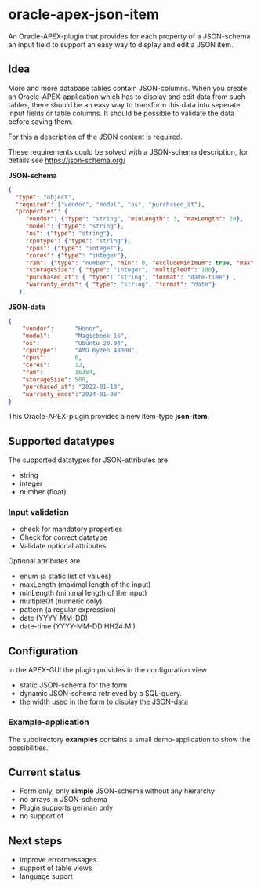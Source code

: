 # oracle-apex-json-item

An Oracle-APEX-plugin that provides for each property of a JSON-schema an input field to support an easy way to display and edit a JSON item.

## Idea

More and more database tables contain JSON-columns.
When you create an Oracle-APEX-application which has to display and edit data from such tables, there should be an easy way to transform this data into seperate input fields or table columns.
It should be possible to validate the data before saving them.

For this a description of the JSON content is required. 

These requirements could be solved with a JSON-schema description, for details see https://json-schema.org/

**JSON-schema**
```json
{
  "type": "object",
  "required": ["vendor", "model", "os", "purchased_at"],
  "properties": {
     "vendor": {"type": "string", "minLength": 3, "maxLength": 20},
     "model": {"type": "string"},
     "os": {"type": "string"},
     "cputype": {"type": "string"},
     "cpus": {"type": "integer"},
     "cores": {"type": "integer"},
     "ram": {"type": "number", "min": 0, "excludeMinimum": true, "max": 8192},
     "storageSize": { "type": "integer", "multipleOf": 100},
     "purchased_at": { "type": "string", "format": "date-time"} ,
     "warranty_ends": { "type": "string", "format": "date"} 
   },
```

**JSON-data**
```json
{
    "vendor":      "Honor",
    "model":       "Magicbook 16",
    "os":          "Ubuntu 20.04",
    "cputype":     "AMD Ryzen 4800H",
    "cpus":        6,
    "cores":       12,
    "ram":         16384,
    "storageSize": 500,
    "purchased_at": "2022-01-10",
    "warranty_ends":"2024-01-09" 
}
```

This Oracle-APEX-plugin provides a new item-type **json-item**. 

## Supported datatypes

The supported datatypes for JSON-attributes are
- string
- integer
- number (float)

### Input validation

- check for mandatory properties
- Check for correct datatype 
- Validate optional attributes

Optional attributes are
- enum (a static list of values)
- maxLength (maximal length of the input)
- minLength (minimal length of the input)
- multipleOf (numeric only)
- pattern (a regular expression)
- date (YYYY-MM-DD)
- date-time (YYYY-MM-DD HH24:MI)


## Configuration

In the APEX-GUI the plugin provides in the configuration view 
- static JSON-schema for the form 
- dynamic JSON-schema retrieved by a SQL-query.
- the width used in the form to display the JSON-data

### Example-application

The subdirectory **examples** contains a small demo-application to show the possibilities.

## Current status
- Form only, only **simple** JSON-schema without any hierarchy
- no arrays in JSON-schema
- Plugin supports german only
- no support of

## Next steps

- improve errormessages
- support of table views
- language suport 